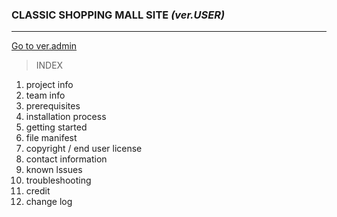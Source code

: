 ### CLASSIC SHOPPING MALL SITE *(ver.USER)*
***
[Go to ver.admin](https://github.com/juuuu6/classic_admin.git)
> INDEX

1. project info
2. team info
3. prerequisites
4. installation process
5. getting started
4. file manifest
5. copyright / end user license
6. contact information
7. known lssues
8. troubleshooting
9. credit
10. change log

